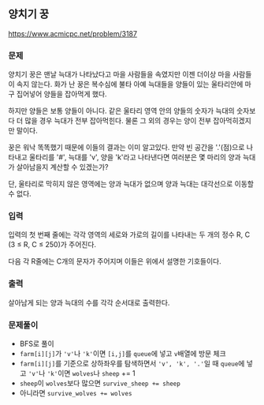## 양치기 꿍
https://www.acmicpc.net/problem/3187
### 문제
양치기 꿍은 맨날 늑대가 나타났다고 마을 사람들을 속였지만 이젠 더이상 마을 사람들이 속지 않는다. 화가 난 꿍은 복수심에 불타 아예 늑대들을 양들이 있는 울타리안에 마구 집어넣어 양들을 잡아먹게 했다.

하지만 양들은 보통 양들이 아니다. 같은 울타리 영역 안의 양들의 숫자가 늑대의 숫자보다 더 많을 경우 늑대가 전부 잡아먹힌다. 물론 그 외의 경우는 양이 전부 잡아먹히겠지만 말이다.

꿍은 워낙 똑똑했기 때문에 이들의 결과는 이미 알고있다. 만약 빈 공간을 '.'(점)으로 나타내고 울타리를 '#', 늑대를 'v', 양을 'k'라고 나타낸다면 여러분은 몇 마리의 양과 늑대가 살아남을지 계산할 수 있겠는가?

단, 울타리로 막히지 않은 영역에는 양과 늑대가 없으며 양과 늑대는 대각선으로 이동할 수 없다.

### 입력
입력의 첫 번째 줄에는 각각 영역의 세로와 가로의 길이를 나타내는 두 개의 정수 R, C (3 ≤ R, C ≤ 250)가 주어진다.

다음 각 R줄에는 C개의 문자가 주어지며 이들은 위에서 설명한 기호들이다.

### 출력
살아남게 되는 양과 늑대의 수를 각각 순서대로 출력한다.

### 문제풀이
- BFS로 풀이
- ```farm[i][j]```가 ```'v'```나 ```'k'```이면 ```[i,j]```를 ```queue```에 넣고 ```v```배열에 방문 체크
- ```farm[i][j]```를 기준으로 상하좌우를 탐색하면서 ```'v', 'k', '.'```일 때 ```queue```에 넣고 ```'v'```나 ```'k'```이면 ```wolves```나 ```sheep``` += 1
- ```sheep```이 ```wolves```보다 많으면 ```survive_sheep += sheep```
- 아니라면 ```survive_wolves += wolves```